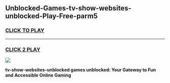 
## Unblocked-Games-tv-show-websites-unblocked-Play-Free-parm5
<h3>
<a href="https://premium76.site?title=tv-show-websites-unblocked&ref=20M">CLICK TO PLAY</a></h3>
<hr>

<h3>
<a href="https://premium76.site?title=tv-show-websites-unblocked&ref=20M">CLICK 2 PLAY</a>
  
</h3>

<a href="https://premium76.site?title=tv-show-websites-unblocked&ref=19M"><img src="https://clearcache.store/games.png"></a>


**tv-show-websites-unblocked games unblocked: Your Gateway to Fun and Accessible Online Gaming**
